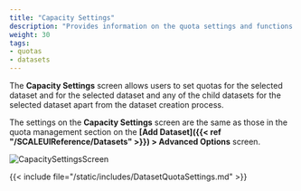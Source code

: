 ```yaml
---
title: "Capacity Settings"
description: "Provides information on the quota settings and functions found on the Capacity Settings screen."
weight: 30
tags:
- quotas
- datasets
---
```


The **Capacity Settings** screen allows users to set quotas for the selected dataset and for the selected dataset and any of the child datasets for the selected dataset apart from the dataset creation process.

The settings on the **Capacity Settings** screen are the same as those in the quota management section on the **[Add Dataset]({{< ref "/SCALEUIReference/Datasets" >}}) > Advanced Options** screen.

![CapacitySettingsScreen](/images/SCALE/Datasets/CapacitySettingsScreen.png "Capacity Settings Screen")

{{< include file="/static/includes/DatasetQuotaSettings.md" >}}
